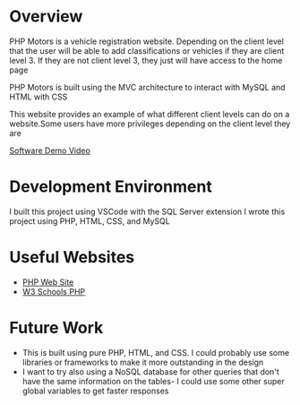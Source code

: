 # Overview
PHP Motors is a vehicle registration website. Depending on the client level that the user will be able to add classifications or vehicles if they are client level 3. If they are not client level 3, they just will have access to the home page

PHP Motors is built using the MVC architecture to interact with MySQL and HTML with CSS

This website provides an example of what different client levels can do on a website.Some users have more privileges depending on the client level they are

[Software Demo Video](https://www.youtube.com/watch?v=M95LkboM5Kw)

# Development Environment

I built this project using VSCode with the SQL Server extension
I wrote this project using PHP, HTML, CSS, and MySQL

# Useful Websites


- [PHP Web Site](https://www.php.net/)
- [W3 Schools PHP](https://www.w3schools.com/php/)

# Future Work

- This is built using pure PHP, HTML, and CSS. I could probably use some libraries or frameworks to make it more outstanding in the design
- I want to try also using a NoSQL database for other queries that don't have the same information on the tables- I could use some other super global variables to get faster responses
